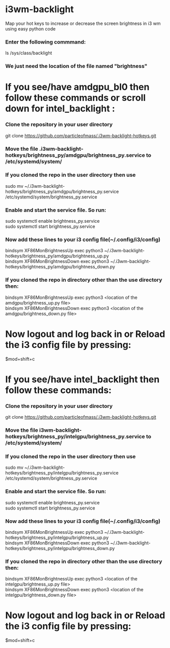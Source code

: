 # i3wm-backlight
Map your hot keys to increase or decrease the screen brightness in i3 wm using easy python code

### Enter the following commmand:
ls /sys/class/backlight
### We just need the location of the file named "brightness"

# If you see/have amdgpu_bl0 then follow these commands or scroll down for intel_backlight :
### Clone the repository in your user directory
git clone https://github.com/particleofmass/.i3wm-backlight-hotkeys.git
### Move the file .i3wm-backlight-hotkeys/brightness_py/amdgpu/brightness_py.service to /etc/systemd/system/
### If you cloned the repo in the user directory then use
sudo mv ~/.i3wm-backlight-hotkeys/brightness_py/amdgpu/brightness_py.service /etc/systemd/system/brightness_py.service
### Enable and start the service file. So run:
sudo systemctl enable brightness_py.service \
sudo systemctl start brightness_py.service
### Now add these lines to your i3 config file(~/.config/i3/config)
bindsym XF86MonBrightnessUp exec python3 ~/.i3wm-backlight-hotkeys/brightness_py/amdgpu/brightness_up.py \
bindsym XF86MonBrightnessDown exec python3 ~/.i3wm-backlight-hotkeys/brightness_py/amdgpu/brightness_down.py
### If you cloned the repo in directory other than the use directory then:
bindsym XF86MonBrightnessUp exec python3 <location of the amdgpu/brightness_up.py file> \
bindsym XF86MonBrightnessDown exec python3 <location of the amdgpu/brightness_down.py file>
# Now logout and log back in or Reload the i3 config file by pressing:
$mod+shift+c

# If you see/have intel_backlight then follow these commands:
### Clone the repository in your user directory
git clone https://github.com/particleofmass/.i3wm-backlight-hotkeys.git
### Move the file i3wm-backlight-hotkeys/brightness_py/intelgpu/brightness_py.service to /etc/systemd/system/
### If you cloned the repo in the user directory then use
sudo mv ~/.i3wm-backlight-hotkeys/brightness_py/intelgpu/brightness_py.service /etc/systemd/system/brightness_py.service
### Enable and start the service file. So run:
sudo systemctl enable brightness_py.service \
sudo systemctl start brightness_py.service
### Now add these lines to your i3 config file(~/.config/i3/config)
bindsym XF86MonBrightnessUp exec python3 ~/.i3wm-backlight-hotkeys/brightness_py/intelgpu/brightness_up.py \
bindsym XF86MonBrightnessDown exec python3 ~/.i3wm-backlight-hotkeys/brightness_py/intelgpu/brightness_down.py
### If you cloned the repo in directory other than the use directory then:
bindsym XF86MonBrightnessUp exec python3 <location of the intelgpu/brightness_up.py file> \
bindsym XF86MonBrightnessDown exec python3 <location of the intelgpu/brightness_down.py file>
# Now logout and log back in or Reload the i3 config file by pressing:
$mod+shift+c
